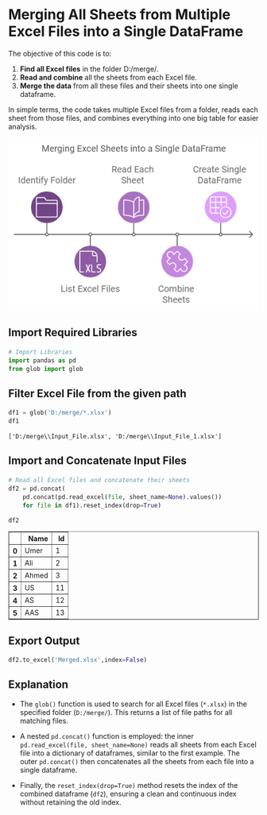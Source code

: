 # Merging All Sheets from Multiple Excel Files into a Single DataFrame

The objective of this code is to:

1. **Find all Excel files** in the folder D:/merge/.
2. **Read and combine** all the sheets from each Excel file.
3. **Merge the data** from all these files and their sheets into one single dataframe.

In simple terms, the code takes multiple Excel files from a folder, reads each sheet from those files, and combines everything into one big table for easier analysis.

![](https://github.com/Umersaeed81/Pands-/blob/main/Combining_Data_from_Single_or_Multiple_Excel_Files_into_One_DataFrame/Example_2.png?raw=true)

## Import Required Libraries


```python
# Import Libraries
import pandas as pd
from glob import glob
```

## Filter Excel File from the given path


```python
df1 = glob('D:/merge/*.xlsx')
df1
```




    ['D:/merge\\Input_File.xlsx', 'D:/merge\\Input_File_1.xlsx']



## Import and Concatenate Input Files 


```python
# Read all Excel files and concatenate their sheets
df2 = pd.concat(
    pd.concat(pd.read_excel(file, sheet_name=None).values())  
    for file in df1).reset_index(drop=True)
```


```python
df2
```





<table border="1" class="dataframe">
  <thead>
    <tr style="text-align: right;">
      <th></th>
      <th>Name</th>
      <th>Id</th>
    </tr>
  </thead>
  <tbody>
    <tr>
      <th>0</th>
      <td>Umer</td>
      <td>1</td>
    </tr>
    <tr>
      <th>1</th>
      <td>Ali</td>
      <td>2</td>
    </tr>
    <tr>
      <th>2</th>
      <td>Ahmed</td>
      <td>3</td>
    </tr>
    <tr>
      <th>3</th>
      <td>US</td>
      <td>11</td>
    </tr>
    <tr>
      <th>4</th>
      <td>AS</td>
      <td>12</td>
    </tr>
    <tr>
      <th>5</th>
      <td>AAS</td>
      <td>13</td>
    </tr>
  </tbody>
</table>
</div>



## Export Output


```python
df2.to_excel('Merged.xlsx',index=False)
```

## Explanation

- The `glob()` function is used to search for all Excel files (`*.xlsx`) in the specified folder (`D:/merge/`). This returns a list of file paths for all matching files.

- A nested `pd.concat()` function is employed: the inner `pd.read_excel(file, sheet_name=None)` reads all sheets from each Excel file into a dictionary of dataframes, similar to the first example. The outer `pd.concat()` then concatenates all the sheets from each file into a single dataframe.

- Finally, the `reset_index(drop=True)` method resets the index of the combined dataframe (`df2`), ensuring a clean and continuous index without retaining the old index.
